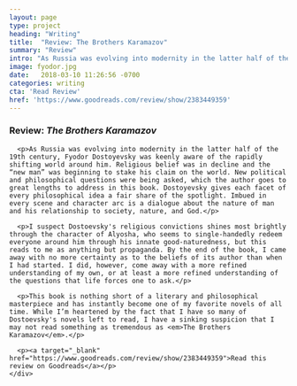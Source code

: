 ```yaml
---
layout: page
type: project
heading: "Writing"
title:  "Review: The Brothers Karamazov"
summary: "Review"
intro: "As Russia was evolving into modernity in the latter half of the 19th century, Fyodor Dostoyevsky was keenly aware of the rapidly shifting world around him."
image: fyodor.jpg
date:   2018-03-10 11:26:56 -0700
categories: writing
cta: 'Read Review'
href: 'https://www.goodreads.com/review/show/2383449359'
---
```


<div class="o-wrapper">
  <div class="o-layout o-layout--center o-spacer__top--huge">
    <div class="o-layout__item u-2/3@desktop">
      <h3>Review: <em>The Brothers Karamazov</em></h3>

      <p>As Russia was evolving into modernity in the latter half of the 19th century, Fyodor Dostoyevsky was keenly aware of the rapidly shifting world around him. Religious belief was in decline and the “new man” was beginning to stake his claim on the world. New political and philosophical questions were being asked, which the author goes to great lengths to address in this book. Dostoyevsky gives each facet of every philosophical idea a fair share of the spotlight. Imbued in every scene and character arc is a dialogue about the nature of man and his relationship to society, nature, and God.</p>

      <p>I suspect Dostoevsky's religious convictions shines most brightly through the character of Alyosha, who seems to single-handedly redeem everyone around him through his innate good-naturedness, but this reads to me as anything but propaganda. By the end of the book, I came away with no more certainty as to the beliefs of its author than when I had started. I did, however, come away with a more refined understanding of my own, or at least a more refined understanding of the questions that life forces one to ask.</p>

      <p>This book is nothing short of a literary and philosophical masterpiece and has instantly become one of my favorite novels of all time. While I’m heartened by the fact that I have so many of Dostoevsky's novels left to read, I have a sinking suspicion that I may not read something as tremendous as <em>The Brothers Karamazov</em>.</p>

      <p><a target="_blank" href="https://www.goodreads.com/review/show/2383449359">Read this review on Goodreads</a></p>
    </div>
  </div>
</div>
